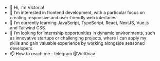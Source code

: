 - 👋 Hi, I’m Victoria!
- 👀 I’m interested in frontend development, with a particular focus on creating responsive and user-friendly web interfaces. 
- 🌱 I’m currently learning JavaScript, TypeScript, React, NextJS, Vue.js and Tailwind CSS.
- 💞️ I’m looking for internship opportunities in dynamic environments, such as innovative startups or challenging projects, where I can apply my skills and gain valuable experience by working alongside seasoned developers.
- 📫 How to reach me - telegram @Vict0riav

